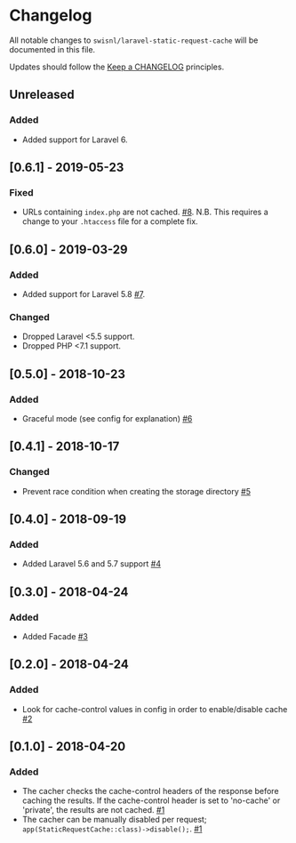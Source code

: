 # Changelog

All notable changes to `swisnl/laravel-static-request-cache` will be documented in this file.

Updates should follow the [Keep a CHANGELOG](http://keepachangelog.com/) principles.

## Unreleased

### Added
* Added support for Laravel 6.

## [0.6.1] - 2019-05-23

### Fixed
* URLs containing `index.php` are not cached. [#8](https://github.com/swisnl/laravel-static-request-cache/pull/8).
N.B. This requires a change to your `.htaccess` file for a complete fix.

## [0.6.0] - 2019-03-29

### Added
* Added support for Laravel 5.8 [#7](https://github.com/swisnl/laravel-static-request-cache/pull/7).

### Changed
* Dropped Laravel <5.5 support.
* Dropped PHP <7.1 support.

## [0.5.0] - 2018-10-23

### Added

* Graceful mode (see config for explanation) [#6](https://github.com/swisnl/laravel-static-request-cache/pull/6)

## [0.4.1] - 2018-10-17

### Changed

* Prevent race condition when creating the storage directory [#5](https://github.com/swisnl/laravel-static-request-cache/pull/5)

## [0.4.0] - 2018-09-19

### Added

* Added Laravel 5.6 and 5.7 support [#4](https://github.com/swisnl/laravel-static-request-cache/pull/4)

## [0.3.0] - 2018-04-24

### Added

* Added Facade [#3](https://github.com/swisnl/laravel-static-request-cache/pull/3)

## [0.2.0] - 2018-04-24

### Added

* Look for cache-control values in config in order to enable/disable cache [#2](https://github.com/swisnl/laravel-static-request-cache/pull/2)

## [0.1.0] - 2018-04-20

### Added

* The cacher checks the cache-control headers of the response before caching the results. If the cache-control header is set to 'no-cache' or 'private', the results are not cached. [#1](https://github.com/swisnl/laravel-static-request-cache/pull/1) 
* The cacher can be manually disabled per request; ``app(StaticRequestCache::class)->disable();``. [#1](https://github.com/swisnl/laravel-static-request-cache/pull/1) 
